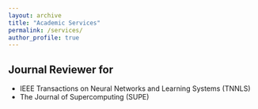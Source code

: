 ```yaml
---
layout: archive
title: "Academic Services"
permalink: /services/
author_profile: true
---
```



## Journal Reviewer for

* IEEE Transactions on Neural Networks and Learning Systems (TNNLS)
* The Journal of Supercomputing (SUPE)


<div style='display: none'>
## Conference Reviewer for



</div>


